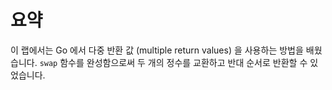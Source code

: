 # 요약

이 랩에서는 Go 에서 다중 반환 값 (multiple return values) 을 사용하는 방법을 배웠습니다. `swap` 함수를 완성함으로써 두 개의 정수를 교환하고 반대 순서로 반환할 수 있었습니다.
